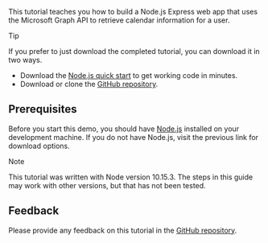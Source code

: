 <!-- markdownlint-disable MD002 MD041 -->

This tutorial teaches you how to build a Node.js Express web app that uses the Microsoft Graph API to retrieve calendar information for a user.

> [!TIP]
> If you prefer to just download the completed tutorial, you can download it in two ways.
>
> - Download the [Node.js quick start](https://developer.microsoft.com/graph/quick-start?platform=option-node) to get working code in minutes.
> - Download or clone the [GitHub repository](https://github.com/microsoftgraph/msgraph-training-nodeexpressapp).

## Prerequisites

Before you start this demo, you should have [Node.js](https://nodejs.org) installed on your development machine. If you do not have Node.js, visit the previous link for download options.

> [!NOTE]
> This tutorial was written with Node version 10.15.3. The steps in this guide may work with other versions, but that has not been tested.

## Feedback

Please provide any feedback on this tutorial in the [GitHub repository](https://github.com/microsoftgraph/msgraph-training-nodeexpressapp).